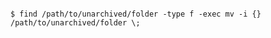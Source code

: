 <!-- usedin: [ _includes/_inlines/AddOns/common/database-backups/database-backups_mongodb.md] -->

```

$ find /path/to/unarchived/folder -type f -exec mv -i {} /path/to/unarchived/folder \;

```

